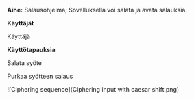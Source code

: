 **Aihe:** Salausohjelma; Sovelluksella voi salata ja avata salauksia.

**Käyttäjät**

Käyttäjä

**Käyttötapauksia**

Salata syöte

Purkaa syötteen salaus

![Ciphering sequence](Ciphering input with caesar shift.png)
